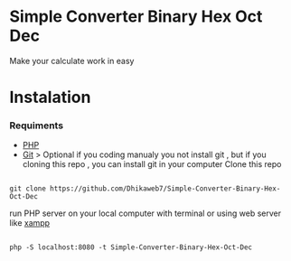 # Simple Converter Binary Hex Oct Dec

Make your calculate work in easy

# Instalation
 ### Requiments
- [PHP](php.md)
- [Git](git.md) > Optional if you coding manualy you not install git , but if you cloning this repo , you can install git in your computer
Clone this repo

```shell

git clone https://github.com/Dhikaweb7/Simple-Converter-Binary-Hex-Oct-Dec

```

run PHP server on your local computer with terminal or using web server like [xampp](https://www.apachefriends.org/)

```shell

php -S localhost:8080 -t Simple-Converter-Binary-Hex-Oct-Dec

```
